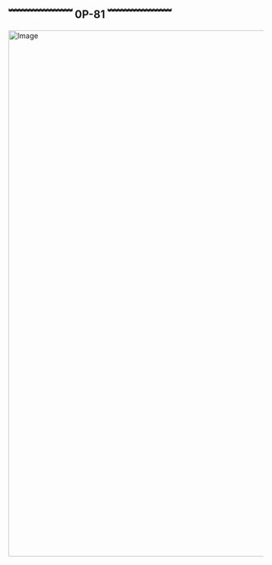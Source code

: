  ##                                                 ﹌﹌﹌﹌﹌﹌ 0P-81 ﹌﹌﹌﹌﹌﹌
<img width="1248" height="1037" alt="Image" src="https://github.com/user-attachments/assets/bc799058-effd-42f7-9491-8bff2537776d" />
